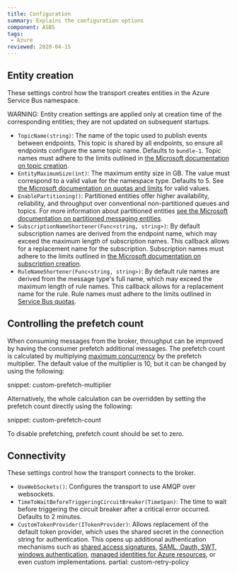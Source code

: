```yaml
---
title: Configuration
summary: Explains the configuration options
component: ASBS
tags:
 - Azure
reviewed: 2020-04-15
---
```


## Entity creation

These settings control how the transport creates entities in the Azure Service Bus namespace.

WARNING: Entity creation settings are applied only at creation time of the corresponding entities; they are not updated on subsequent startups.

 * `TopicName(string)`: The name of the topic used to publish events between endpoints. This topic is shared by all endpoints, so ensure all endpoints configure the same topic name. Defaults to `bundle-1`. Topic names must adhere to the limits outlined in [the Microsoft documentation on topic creation](https://docs.microsoft.com/en-us/rest/api/servicebus/create-topic).
 * `EntityMaximumSize(int)`: The maximum entity size in GB. The value must correspond to a valid value for the namespace type. Defaults to 5. See [the Microsoft documentation on quotas and limits](https://docs.microsoft.com/en-us/azure/service-bus-messaging/service-bus-quotas) for valid values.
 * `EnablePartitioning()`: Partitioned entities offer higher availability, reliability, and throughput over conventional non-partitioned queues and topics. For more information about partitioned entities [see the Microsoft documentation on partitioned messaging entities](https://docs.microsoft.com/en-us/azure/service-bus-messaging/service-bus-partitioning).
 * `SubscriptionNameShortener(Func<string, string>)`: By default subscription names are derived from the endpoint name, which may exceed the maximum length of subscription names. This callback allows for a replacement name for the subscription. Subscription names must adhere to the limits outlined in [the Microsoft documentation on subscription creation](https://docs.microsoft.com/en-us/rest/api/servicebus/create-subscription).
 * `RuleNameShortener(Func<string, string>)`: By default rule names are derived from the message type's full name, which may exceed the maximum length of rule names. This callback allows for a replacement name for the rule. Rule names must adhere to the limits outlined in [Service Bus quotas](https://docs.microsoft.com/en-us/azure/service-bus-messaging/service-bus-quotas).
 

## Controlling the prefetch count

When consuming messages from the broker, throughput can be improved by having the consumer prefetch additional messages. The prefetch count is calculated by multiplying [maximum concurrency](/nservicebus/operations/tuning.md#tuning-concurrency) by the prefetch multiplier. The default value of the multiplier is 10, but it can be changed by using the following:

snippet: custom-prefetch-multiplier

Alternatively, the whole calculation can be overridden by setting the prefetch count directly using the following:

snippet: custom-prefetch-count

To disable prefetching, prefetch count should be set to zero.
 
## Connectivity

These settings control how the transport connects to the broker.

 * `UseWebSockets()`: Configures the transport to use AMQP over websockets.
 * `TimeToWaitBeforeTriggeringCircuitBreaker(TimeSpan)`: The time to wait before triggering the circuit breaker after a critical error occurred. Defaults to 2 minutes.
 * `CustomTokenProvider(ITokenProvider)`: Allows replacement of the default token provider, which uses the shared secret in the connection string for authentication. This opens up additional authentication mechanisms such as [shared access signatures](https://docs.microsoft.com/en-us/azure/service-bus-messaging/service-bus-sas), [SAML, Oauth, SWT, windows authentication](https://docs.microsoft.com/en-us/dotnet/api/microsoft.servicebus.tokenprovider?view=azure-dotnet), [managed identities for Azure resources](https://docs.microsoft.com/en-us/azure/service-bus-messaging/service-bus-managed-service-identity), or even custom implementations.
 partial: custom-retry-policy